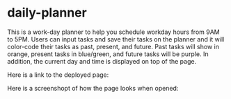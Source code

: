 # daily-planner
This is a work-day planner to help you schedule workday hours from 9AM to 5PM. Users can input tasks and save their tasks on the planner and it will color-code their tasks as past, present, and future. Past tasks will show in orange, present tasks in blue/green, and future tasks will be purple. 
In addition, the current day and time is displayed on top of the page. 

Here is a link to the deployed page: 

Here is a screenshopt of how the page looks when opened:

